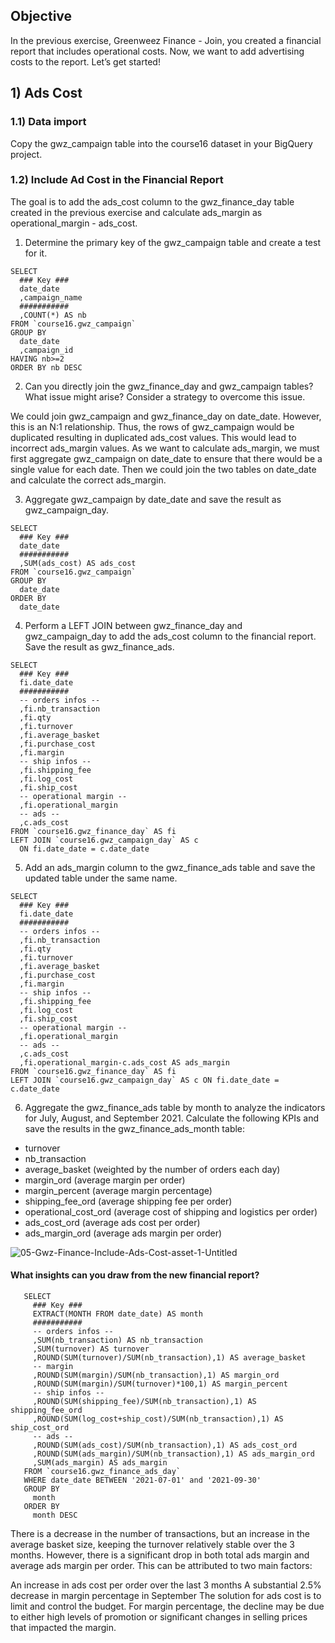 ## Objective
In the previous exercise, Greenweez Finance - Join, you created a financial report that includes operational costs. Now, we want to add advertising costs to the report. Let’s get started!

## 1) Ads Cost

### 1.1) Data import

Copy the gwz_campaign table into the course16 dataset in your BigQuery project.


### 1.2) Include Ad Cost in the Financial Report
The goal is to add the ads_cost column to the gwz_finance_day table created in the previous exercise and calculate ads_margin as operational_margin - ads_cost.



1) Determine the primary key of the gwz_campaign table and create a test for it.
```
SELECT
  ### Key ###
  date_date
  ,campaign_name
  ###########
  ,COUNT(*) AS nb
FROM `course16.gwz_campaign`
GROUP BY
  date_date
  ,campaign_id
HAVING nb>=2
ORDER BY nb DESC
```


2) Can you directly join the gwz_finance_day and gwz_campaign tables? What issue might arise? Consider a strategy to overcome this issue.

We could join gwz_campaign and gwz_finance_day on date_date. However, this is an N:1 relationship. Thus, the rows of gwz_campaign would be duplicated resulting in duplicated ads_cost values. This would lead to incorrect ads_margin values. As we want to calculate ads_margin, we must first aggregate gwz_campaign on date_date to ensure that there would be a single value for each date. Then we could join the two tables on date_date and calculate the correct ads_margin.


3) Aggregate gwz_campaign by date_date and save the result as gwz_campaign_day.

```
SELECT
  ### Key ###
  date_date
  ###########
  ,SUM(ads_cost) AS ads_cost
FROM `course16.gwz_campaign`
GROUP BY
  date_date
ORDER BY
  date_date
```


4) Perform a LEFT JOIN between gwz_finance_day and gwz_campaign_day to add the ads_cost column to the financial report. Save the result as gwz_finance_ads.

```
SELECT
  ### Key ###
  fi.date_date
  ###########
  -- orders infos --
  ,fi.nb_transaction
  ,fi.qty
  ,fi.turnover
  ,fi.average_basket
  ,fi.purchase_cost
  ,fi.margin
  -- ship infos --
  ,fi.shipping_fee
  ,fi.log_cost
  ,fi.ship_cost
  -- operational margin --
  ,fi.operational_margin
  -- ads --
  ,c.ads_cost
FROM `course16.gwz_finance_day` AS fi
LEFT JOIN `course16.gwz_campaign_day` AS c
  ON fi.date_date = c.date_date
```

5) Add an ads_margin column to the gwz_finance_ads table and save the updated table under the same name.

```
SELECT
  ### Key ###
  fi.date_date
  ###########
  -- orders infos --
  ,fi.nb_transaction
  ,fi.qty
  ,fi.turnover
  ,fi.average_basket
  ,fi.purchase_cost
  ,fi.margin
  -- ship infos --
  ,fi.shipping_fee
  ,fi.log_cost
  ,fi.ship_cost
  -- operational margin --
  ,fi.operational_margin
  -- ads --
  ,c.ads_cost
  ,fi.operational_margin-c.ads_cost AS ads_margin
FROM `course16.gwz_finance_day` AS fi
LEFT JOIN `course16.gwz_campaign_day` AS c ON fi.date_date = c.date_date
```

6) Aggregate the gwz_finance_ads table by month to analyze the indicators for July, August, and September 2021. Calculate the following KPIs and save the results in the gwz_finance_ads_month table:

- turnover
- nb_transaction
- average_basket (weighted by the number of orders each day)
- margin_ord (average margin per order)
- margin_percent (average margin percentage)
- shipping_fee_ord (average shipping fee per order)
- operational_cost_ord (average cost of shipping and logistics per order)
- ads_cost_ord (average ads cost per order)
- ads_margin_ord (average ads margin per order)


![05-Gwz-Finance-Include-Ads-Cost-asset-1-Untitled](https://github.com/user-attachments/assets/8948fa80-4ee9-4a7c-b2c8-00505c8d7fbe)


#### What insights can you draw from the new financial report?


```
   SELECT
     ### Key ###
     EXTRACT(MONTH FROM date_date) AS month
     ###########
     -- orders infos --
     ,SUM(nb_transaction) AS nb_transaction
     ,SUM(turnover) AS turnover
     ,ROUND(SUM(turnover)/SUM(nb_transaction),1) AS average_basket
     -- margin
     ,ROUND(SUM(margin)/SUM(nb_transaction),1) AS margin_ord
     ,ROUND(SUM(margin)/SUM(turnover)*100,1) AS margin_percent
     -- ship infos --
     ,ROUND(SUM(shipping_fee)/SUM(nb_transaction),1) AS shipping_fee_ord
     ,ROUND(SUM(log_cost+ship_cost)/SUM(nb_transaction),1) AS ship_cost_ord
     -- ads --
     ,ROUND(SUM(ads_cost)/SUM(nb_transaction),1) AS ads_cost_ord
     ,ROUND(SUM(ads_margin)/SUM(nb_transaction),1) AS ads_margin_ord
     ,SUM(ads_margin) AS ads_margin
   FROM `course16.gwz_finance_ads_day`
   WHERE date_date BETWEEN '2021-07-01' and '2021-09-30'
   GROUP BY
     month
   ORDER BY
     month DESC
```



There is a decrease in the number of transactions, but an increase in the average basket size, keeping the turnover relatively stable over the 3 months. However, there is a significant drop in both total ads margin and average ads margin per order. This can be attributed to two main factors:

An increase in ads cost per order over the last 3 months
A substantial 2.5% decrease in margin percentage in September
The solution for ads cost is to limit and control the budget. For margin percentage, the decline may be due to either high levels of promotion or significant changes in selling prices that impacted the margin.
